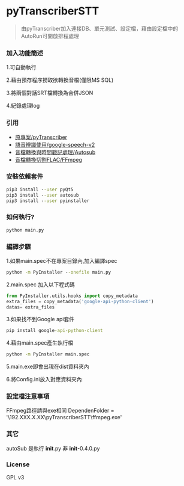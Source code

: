 # pyTranscriberSTT

>由pyTranscriber加入連接DB、單元測試、設定檔，藉由設定檔中的AutoRun可開啟排程處理

### 加入功能簡述

1.可自動執行

2.藉由預存程序撈取欲轉換音檔(僅限MS SQL)

3.將兩個對話SRT檔轉換為合併JSON

4.紀錄處理log


### 引用
- [原專案/pyTranscriber](https://github.com/raryelcostasouza/pyTranscriber/)
- [語音辨識使用/google-speech-v2](https://github.com/gillesdemey/google-speech-v2) 
- [音檔轉換與時間戳記處理/Autosub](https://github.com/agermanidis/autosub) 
- [音檔轉換切割FLAC/FFmpeg](https://github.com/FFmpeg/FFmpeg)


### 安裝依賴套件

```cmd
pip3 install --user pyQt5
pip3 install --user autosub
pip3 install --user pyinstaller
```

### 如何執行?
```cmd
python main.py
```

### 編譯步驟

1.如果main.spec不在專案目錄內,加入編譯spec
```cmd
python -m PyInstaller --onefile main.py
```

2.main.spec 加入以下程式碼
```python
from PyInstaller.utils.hooks import copy_metadata
extra_files = copy_metadata('google-api-python-client')
datas= extra_files
```

3.如果找不到Google api套件
```cmd
pip install google-api-python-client
```

4.藉由main.spec產生執行檔
```cmd
python -m PyInstaller main.spec
```

5.main.exe即會出現在dist資料夾內

6.將Config.ini放入對應資料夾內

### 設定檔注意事項
FFmpeg路徑請與exe相同
DependenFolder = '\\192.XXX.X.XX\pyTranscriberSTT\ffmpeg.exe'

### 其它
autoSub 是執行 __init__.py 非 __init__-0.4.0.py

### License
GPL v3







